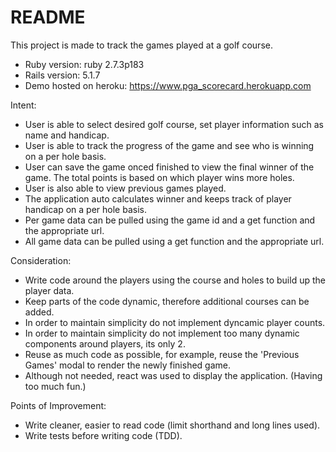 # README

This project is made to track the games played at a golf course.

* Ruby version: ruby 2.7.3p183
* Rails version: 5.1.7
* Demo hosted on heroku: https://www.pga_scorecard.herokuapp.com

Intent:
- User is able to select desired golf course, set player information such as name and handicap.
- User is able to track the progress of the game and see who is winning on a per hole basis. 
- User can save the game onced finished to view the final winner of the game. The total points is based on which player wins more holes.
- User is also able to view previous games played.
- The application auto calculates winner and keeps track of player handicap on a per hole basis.
- Per game data can be pulled using the game id and a get function and the appropriate url.
- All game data can be pulled using a get function and the appropriate url.

Consideration:
- Write code around the players using the course and holes to build up the player data.
- Keep parts of the code dynamic, therefore additional courses can be added.
- In order to maintain simplicity do not implement dyncamic player counts.
- In order to maintain simplicity do not implement too many dynamic components around players, its only 2.
- Reuse as much code as possible, for example, reuse the 'Previous Games' modal to render the newly finished game.
- Although not needed, react was used to display the application. (Having too much fun.)

Points of Improvement:
- Write cleaner, easier to read code (limit shorthand and long lines used).
- Write tests before writing code (TDD).
